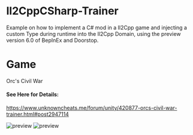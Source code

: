 # Il2CppCSharp-Trainer
Example on how to implement a C# mod in a Il2Cpp game and injecting a custom Type during runtime into the Il2Cpp Domain, using the preview version 6.0 of BepInEx and Doorstop.

# Game
Orc's Civil War

#### See Here for Details:
https://www.unknowncheats.me/forum/unity/420877-orcs-civil-war-trainer.html#post2947114

![preview](https://i.imgur.com/Vp4sGqD.png)
![preview](https://i.imgur.com/7pASxHm.png)
